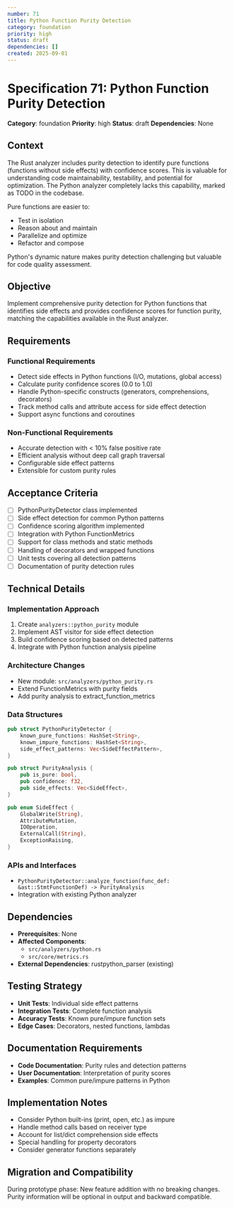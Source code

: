 ```yaml
---
number: 71
title: Python Function Purity Detection
category: foundation
priority: high
status: draft
dependencies: []
created: 2025-09-01
---
```


# Specification 71: Python Function Purity Detection

**Category**: foundation
**Priority**: high
**Status**: draft
**Dependencies**: None

## Context

The Rust analyzer includes purity detection to identify pure functions (functions without side effects) with confidence scores. This is valuable for understanding code maintainability, testability, and potential for optimization. The Python analyzer completely lacks this capability, marked as TODO in the codebase.

Pure functions are easier to:
- Test in isolation
- Reason about and maintain
- Parallelize and optimize
- Refactor and compose

Python's dynamic nature makes purity detection challenging but valuable for code quality assessment.

## Objective

Implement comprehensive purity detection for Python functions that identifies side effects and provides confidence scores for function purity, matching the capabilities available in the Rust analyzer.

## Requirements

### Functional Requirements
- Detect side effects in Python functions (I/O, mutations, global access)
- Calculate purity confidence scores (0.0 to 1.0)
- Handle Python-specific constructs (generators, comprehensions, decorators)
- Track method calls and attribute access for side effect detection
- Support async functions and coroutines

### Non-Functional Requirements
- Accurate detection with < 10% false positive rate
- Efficient analysis without deep call graph traversal
- Configurable side effect patterns
- Extensible for custom purity rules

## Acceptance Criteria

- [ ] PythonPurityDetector class implemented
- [ ] Side effect detection for common Python patterns
- [ ] Confidence scoring algorithm implemented
- [ ] Integration with Python FunctionMetrics
- [ ] Support for class methods and static methods
- [ ] Handling of decorators and wrapped functions
- [ ] Unit tests covering all detection patterns
- [ ] Documentation of purity detection rules

## Technical Details

### Implementation Approach
1. Create `analyzers::python_purity` module
2. Implement AST visitor for side effect detection
3. Build confidence scoring based on detected patterns
4. Integrate with Python function analysis pipeline

### Architecture Changes
- New module: `src/analyzers/python_purity.rs`
- Extend FunctionMetrics with purity fields
- Add purity analysis to extract_function_metrics

### Data Structures
```rust
pub struct PythonPurityDetector {
    known_pure_functions: HashSet<String>,
    known_impure_functions: HashSet<String>,
    side_effect_patterns: Vec<SideEffectPattern>,
}

pub struct PurityAnalysis {
    pub is_pure: bool,
    pub confidence: f32,
    pub side_effects: Vec<SideEffect>,
}

pub enum SideEffect {
    GlobalWrite(String),
    AttributeMutation,
    IOOperation,
    ExternalCall(String),
    ExceptionRaising,
}
```

### APIs and Interfaces
- `PythonPurityDetector::analyze_function(func_def: &ast::StmtFunctionDef) -> PurityAnalysis`
- Integration with existing Python analyzer

## Dependencies

- **Prerequisites**: None
- **Affected Components**: 
  - `src/analyzers/python.rs`
  - `src/core/metrics.rs`
- **External Dependencies**: rustpython_parser (existing)

## Testing Strategy

- **Unit Tests**: Individual side effect patterns
- **Integration Tests**: Complete function analysis
- **Accuracy Tests**: Known pure/impure function sets
- **Edge Cases**: Decorators, nested functions, lambdas

## Documentation Requirements

- **Code Documentation**: Purity rules and detection patterns
- **User Documentation**: Interpretation of purity scores
- **Examples**: Common pure/impure patterns in Python

## Implementation Notes

- Consider Python built-ins (print, open, etc.) as impure
- Handle method calls based on receiver type
- Account for list/dict comprehension side effects
- Special handling for property decorators
- Consider generator functions separately

## Migration and Compatibility

During prototype phase: New feature addition with no breaking changes. Purity information will be optional in output and backward compatible.